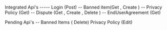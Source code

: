 Integrated Api's -----
Login (Post)  --
Banned item(Get , Create ) --
Privacy Policy (Get) --
Dispute (Get , Create , Delete ) --
EndUserAgreement (Get)

Pending Api's --
Banned Items ( Delete)
Privacy Policy (Edit)